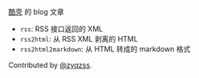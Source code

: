 [酷壳](https://coolshell.cn) 的 blog 文章

- `rss`: RSS 接口返回的 XML
- `rss2html`: 从 RSS XML 剥离的 HTML
- `rss2html2markdown`: 从 HTML 转成的 markdown 格式

Contributed by [@zyqzss](https://github.com/zyqzss).
